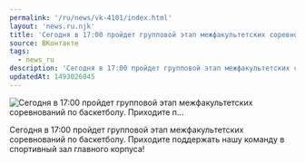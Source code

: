 ```yaml
---
permalink: '/ru/news/vk-4101/index.html'
layout: 'news.ru.njk'
title: 'Сегодня в 17:00 пройдет групповой этап межфакультетских соревнований по баскетболу. Приходите п'
source: ВКонтакте
tags:
  - news_ru
description: 'Сегодня в 17:00 пройдет групповой этап межфакультетских соревнований по баскетболу. Приходите п…'
updatedAt: 1493026045
---
```

![Сегодня в 17:00 пройдет групповой этап межфакультетских соревнований по баскетболу. Приходите п…](https://sun9-17.userapi.com/impf/ys9SzX2CTuTA_0uYcyY48FjC8ofExcik_XaXBg/QfQQf2aR9to.jpg?size=1280x848&quality=96&sign=969f8ed0f75e458ae659af476629b0d2&c_uniq_tag=jCiPF3yZfDqEEs-T4krrN0QFaBH3iWLQAIcWJfZwCTM&type=album)

Сегодня в 17:00 пройдет групповой этап межфакультетских соревнований по баскетболу. Приходите поддержать нашу команду в спортивный зал главного корпуса!
